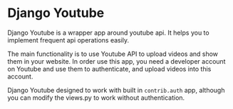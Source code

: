 Django Youtube
==============

Django Youtube is a wrapper app around youtube api. It helps you to implement frequent api operations easily.

The main functionality is to use Youtube API to upload videos and show them in your website.
In order use this app, you need a developer account on Youtube and use them to authenticate, and upload videos into this account.

Django Youtube designed to work with built in `contrib.auth` app, although you can modify the views.py to work without authentication.
